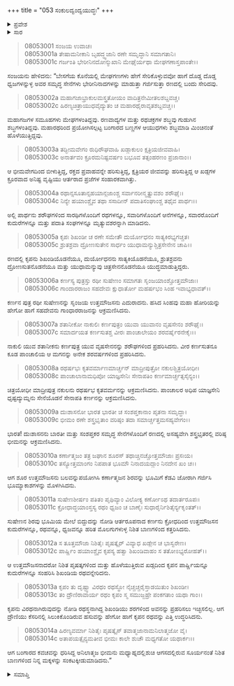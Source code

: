 +++
title = "053 ಸಂಕುಲದ್ವಂದ್ವಯುದ್ಧಃ"
+++

<details><summary>ಪ್ರವೇಶ</summary>


।।   ಓಂ ಓಂ ನಮೋ ನಾರಾಯಣಾಯ।।   ಶ್ರೀ ವೇದವ್ಯಾಸಾಯ ನಮಃ ।।

ಶ್ರೀ ಕೃಷ್ಣದ್ವೈಪಾಯನ ವೇದವ್ಯಾಸ ವಿರಚಿತ  

**ಶ್ರೀ ಮಹಾಭಾರತ**

**ಕರ್ಣ ಪರ್ವ**

**ಕರ್ಣವಧ ಪರ್ವ**

**ಅಧ್ಯಾಯ 53**

</details>

<details><summary>ಸಾರ</summary>

ಉತ್ತಮೌಜಸನಿಂದ ಕರ್ಣನ ಮಗ ಸುಷೇಣನ ವಧೆ (1-14).


</details>


> 08053001 ಸಂಜಯ ಉವಾಚ।   
08053001a ತೇಷಾಮನೀಕಾನಿ ಬೃಹದ್ಧ್ವಜಾನಿ
	ರಣೇ ಸಮೃದ್ಧಾನಿ ಸಮಾಗತಾನಿ।   
> 08053001c ಗರ್ಜಂತಿ ಭೇರೀನಿನದೋನ್ಮುಖಾನಿ
	ಮೇಘೈರ್ಯಥಾ ಮೇಘಗಣಾಸ್ತಪಾಂತೇ।।   

ಸಂಜಯನು ಹೇಳಿದನು: “ಬೇಸಗೆಯ ಕೊನೆಯಲ್ಲಿ ಮೇಘಗಣಗಳು ಹೇಗೆ ಸೇರಿಕೊಳ್ಳುವವೋ ಹಾಗೆ ದೊಡ್ಡ ದೊಡ್ಡ ಧ್ವಜಗಳನ್ನುಳ್ಳ ಅವರ ಸಮೃದ್ಧ ಸೇನೆಗಳು ಭೇರೀನಿನಾದಗಳನ್ನು ಮಾಡುತ್ತಾ ಗರ್ಜಿಸುತ್ತಾ ರಣದಲ್ಲಿ ಬಂದು ಸೇರಿದವು.

> 08053002a ಮಹಾಗಜಾಭ್ರಾಕುಲಮಸ್ತ್ರತೋಯಂ
	ವಾದಿತ್ರನೇಮೀತಲಶಬ್ದವಚ್ಚ।   
> 08053002c ಹಿರಣ್ಯಚಿತ್ರಾಯುಧವೈದ್ಯುತಂ ಚ
	ಮಹಾರಥೈರಾವೃತಶಬ್ದವಚ್ಚ।।   

ಮಹಾಗಜಗಳ ಸಮೂಹಗಳು ಮೇಘಗಳಂತಿದ್ದವು. ರಣವಾದ್ಯಗಳ ಮತ್ತು ರಥಚಕ್ರಗಳ ಶಬ್ಧವು ಗುಡುಗಿನ ಶಬ್ಧಗಳಂತಿದ್ದವು. ಮಹಾರಥರಿಂದ ಪ್ರಯೋಗಿಸಲ್ಪಟ್ಟ ಬಂಗಾರದ ಬಣ್ಣಗಳ ಆಯುಧಗಳು ಶಬ್ಧಮಾಡಿ ಮಿಂಚಿನಂತೆ ಹೊಳೆಯುತ್ತಿದ್ದವು.

> 08053003a ತದ್ಭೀಮವೇಗಂ ರುಧಿರೌಘವಾಹಿ
	ಖಡ್ಗಾಕುಲಂ ಕ್ಷತ್ರಿಯಜೀವವಾಹಿ।   
> 08053003c ಅನಾರ್ತವಂ ಕ್ರೂರಮನಿಷ್ಟವರ್ಷಂ
	ಬಭೂವ ತತ್ಸಂಹರಣಂ ಪ್ರಜಾನಾಂ।।   

ಆ ಭೀಮವೇಗದಿಂದ ಬೀಳುತ್ತಿದ್ದ, ರಕ್ತದ ಪ್ರವಾಹವನ್ನೇ ಹರಿಸುತ್ತಿದ್ದ, ಕ್ಷತ್ರಿಯರ ಜೀವವನ್ನು ಹರಿಸುತ್ತಿದ್ದ ಆ ಖಡ್ಗಗಳ ಕ್ರೂರವಾದ ಅನಿಷ್ಟ ವೃಷ್ಟಿಯು ಆರ್ತರಾದ ಪ್ರಜೆಗಳ ಸಂಹಾರಕವಾಗಿತ್ತು.

> 08053004a ರಥಾನ್ಸಸೂತಾನ್ಸಹಯಾನ್ಗಜಾಂಶ್ಚ
	ಸರ್ವಾನರೀನ್ಮೃತ್ಯುವಶಂ ಶರೌಘೈಃ।   
> 08053004c ನಿನ್ಯೇ ಹಯಾಂಶ್ಚೈವ ತಥಾ ಸಸಾದೀನ್
	ಪದಾತಿಸಂಘಾಂಶ್ಚ ತಥೈವ ಪಾರ್ಥಃ।।   

ಅಲ್ಲಿ ಪಾರ್ಥನು ಶರೌಘಗಳಿಂದ ಸಾರಥಿಗಳೊಂದಿಗೆ ರಥಗಳನ್ನೂ, ಸವಾರಿಗಳೊಂದಿಗೆ ಆನೆಗಳನ್ನೂ, ಸವಾರರೊಂದಿಗೆ ಕುದುರೆಗಳನ್ನೂ ಮತ್ತು ಪದಾತಿ ಸಂಘಗಳನ್ನೂ ಮೃತ್ಯುವಶರನ್ನಾಗಿ ಮಾಡಿದನು.

> 08053005a ಕೃಪಃ ಶಿಖಂಡೀ ಚ ರಣೇ ಸಮೇತೌ
	ದುರ್ಯೋಧನಂ ಸಾತ್ಯಕಿರಭ್ಯಗಚ್ಚತ।   
> 08053005c ಶ್ರುತಶ್ರವಾ ದ್ರೋಣಸುತೇನ ಸಾರ್ಧಂ
	ಯುಧಾಮನ್ಯುಶ್ಚಿತ್ರಸೇನೇನ ಚಾಪಿ।।   

ರಣದಲ್ಲಿ ಕೃಪನು ಶಿಖಂಡಿಯೊಡನೆಯೂ, ದುರ್ಯೋಧನನು ಸಾತ್ಯಕಿಯೊಡನೆಯೂ, ಶ್ರುತಶ್ರವನು ದ್ರೋಣಸುತನೊಡನೆಯೂ ಮತ್ತು ಯುಧಾಮನ್ಯುವು ಚಿತ್ರಸೇನನೊಡನೆಯೂ ಯುದ್ಧಮಾಡುತ್ತಿದ್ದರು.

> 08053006a ಕರ್ಣಸ್ಯ ಪುತ್ರಸ್ತು ರಥೀ ಸುಷೇಣಂ
	ಸಮಾಗತಃ ಸೃಂಜಯಾಂಶ್ಚೋತ್ತಮೌಜಾಃ।   
> 08053006c ಗಾಂದಾರರಾಜಂ ಸಹದೇವಃ ಕ್ಷುಧಾರ್ತೋ
	ಮಹರ್ಷಭಂ ಸಿಂಹ ಇವಾಭ್ಯಧಾವತ್।।   

ಕರ್ಣನ ಪುತ್ರ ರಥೀ ಸುಷೇಣನನ್ನು ಸೃಂಜಯ ಉತ್ತಮೌಜಸನು ಎದುರಾದನು. ಹಸಿದ ಸಿಂಹವು ಮಹಾ ಹೋರಿಯನ್ನು ಹೇಗೋ ಹಾಗೆ ಸಹದೇವನು ಗಾಂಧಾರರಾಜನನ್ನು ಆಕ್ರಮಣಿಸಿದನು.

> 08053007a ಶತಾನೀಕೋ ನಾಕುಲಿಃ ಕರ್ಣಪುತ್ರಂ
	ಯುವಾ ಯುವಾನಂ ವೃಷಸೇನಂ ಶರೌಘೈಃ।   
> 08053007c ಸಮಾರ್ದಯತ ಕರ್ಣಸುತಶ್ಚ ವೀರಃ
	ಪಾಂಚಾಲೇಯಂ ಶರವರ್ಷೈರನೇಕೈಃ।।   

ನಾಕುಲಿ ಯುವ ಶತಾನೀಕನು ಕರ್ಣಪುತ್ರ ಯುವ ವೃಷಸೇನನನ್ನು ಶರೌಘಗಳಿಂದ ಪ್ರಹರಿಸಿದನು. ವೀರ ಕರ್ಣಸುತನೂ ಕೂಡ ಪಾಂಚಾಲಿಯ ಆ ಮಗನನ್ನು ಅನೇಕ ಶರವರ್ಷಗಳಿಂದ ಪ್ರಹರಿಸಿದನು.

> 08053008a ರಥರ್ಷಭಃ ಕೃತವರ್ಮಾಣಮಾರ್ಚ್ಚನ್
	ಮಾದ್ರೀಪುತ್ರೋ ನಕುಲಶ್ಚಿತ್ರಯೋಧೀ।   
> 08053008c ಪಾಂಚಾಲಾನಾಮಧಿಪೋ ಯಾಜ್ಞಸೇನಿಃ
	ಸೇನಾಪತಿಂ ಕರ್ಣಮಾರ್ಚ್ಚತ್ಸಸೈನ್ಯಂ।।   

ಚಿತ್ರಯೋಧೀ ಮಾದ್ರೀಪುತ್ರ ನಕುಲನು ರಥರ್ಷಭ ಕೃತವರ್ಮನನ್ನು ಆಕ್ರಮಣಿಸಿದನು. ಪಾಂಚಾಲರ ಅಧಿಪ ಯಾಜ್ಞಸೇನಿ ಧೃಷ್ಟದ್ಯುಮ್ನನು ಸೇನೆಯೊಡನೆ ಸೇನಾಪತಿ ಕರ್ಣನನ್ನು ಆಕ್ರಮಣಿಸಿದನು.

> 08053009a ದುಃಶಾಸನೋ ಭಾರತ ಭಾರತೀ ಚ
	ಸಂಶಪ್ತಕಾನಾಂ ಪೃತನಾ ಸಮೃದ್ಧಾ।   
> 08053009c ಭೀಮಂ ರಣೇ ಶಸ್ತ್ರಭೃತಾಂ ವರಿಷ್ಠಂ
	ತದಾ ಸಮಾರ್ಚ್ಚತ್ತಮಸಹ್ಯವೇಗಂ।।   

ಭಾರತ! ದುಃಶಾಸನನು ಬಾರತೀ ಮತ್ತು ಸಂಶಪ್ತಕರ ಸಮೃದ್ಧ ಸೇನೆಗಳೊಂದಿಗೆ ರಣದಲ್ಲಿ ಅಸಹ್ಯವೇಗಿ ಶಸ್ತ್ರಭೃತರಲ್ಲಿ ವರಿಷ್ಠ ಭೀಮನನ್ನು ಆಕ್ರಮಣಿಸಿದನು.

> 08053010a ಕರ್ಣಾತ್ಮಜಂ ತತ್ರ ಜಘಾನ ಶೂರಸ್
	ತಥಾಚ್ಚಿನಚ್ಚೋತ್ತಮೌಜಾಃ ಪ್ರಸಃಯ।   
> 08053010c ತಸ್ಯೋತ್ತಮಾಂಗಂ ನಿಪಪಾತ ಭೂಮೌ
	ನಿನಾದಯದ್ಗಾಂ ನಿನದೇನ ಖಂ ಚ।।   

ಆಗ ಶೂರ ಉತ್ತಮೌಜಸನು ಬಲವನ್ನುಪಯೋಗಿಸಿ ಕರ್ಣಾತ್ಮಜನ ಶಿರವನ್ನು ಭೂಮಿಗೆ ಕೆಡವಿ ಜೋರಾಗಿ ಗರ್ಜಿಸಿ ಭೂಮ್ಯಾಕಾಶಗಳನ್ನು ಮೊಳಗಿಸಿದನು.

> 08053011a ಸುಷೇಣಶೀರ್ಷಂ ಪತಿತಂ ಪೃಥಿವ್ಯಾಂ
	ವಿಲೋಕ್ಯ ಕರ್ಣೋಽಥ ತದಾರ್ತರೂಪಃ।   
> 08053011c ಕ್ರೋಧಾದ್ಧಯಾಂಸ್ತಸ್ಯ ರಥಂ ಧ್ವಜಂ ಚ
	ಬಾಣೈಃ ಸುಧಾರೈರ್ನಿಶಿತೈರ್ನ್ಯಕೃಂತತ್।।   

ಸುಷೇಣನ ಶಿರವು ಭೂಮಿಯ ಮೇಲೆ ಬಿದ್ದುದನ್ನು ನೋಡಿ ಆರ್ತರೂಪನಾದ ಕರ್ಣನು ಕ್ರೋಧದಿಂದ ಉತ್ತಮೌಜಸನ ಕುದುರೆಗಳನ್ನೂ, ರಥವನ್ನೂ, ಧ್ವಜವನ್ನೂ ಹರಿತ ಮೊಲಗುಗಳುಳ್ಳ ನಿಶಿತ ಬಾಣಗಳಿಂದ ಕತ್ತರಿಸಿದನು.

> 08053012a ಸ ತೂತ್ತಮೌಜಾ ನಿಶಿತೈಃ ಪೃಷತ್ಕೈರ್
	ವಿವ್ಯಾಧ ಖಡ್ಗೇನ ಚ ಭಾಸ್ವರೇಣ।   
> 08053012c ಪಾರ್ಷ್ಣಿಂ ಹಯಾಂಶ್ಚೈವ ಕೃಪಸ್ಯ ಹತ್ವಾ
	ಶಿಖಂಡಿವಾಹಂ ಸ ತತೋಽಭ್ಯರೋಹತ್।।   

ಆ ಉತ್ತಮೌಜಸನಾದರೋ ನಿಶಿತ ಪೃಷತ್ಕಗಳಿಂದ ಮತ್ತು ಹೊಳೆಯುತ್ತಿರುವ ಖಡ್ಗದಿಂದ ಕೃಪನ ಪಾರ್ಷ್ಣಿಯನ್ನೂ ಕುದುರೆಗಳನ್ನೂ ಸಂಹರಿಸಿ ಶಿಖಂಡಿಯ ರಥವನ್ನೇರಿದನು.

> 08053013a ಕೃಪಂ ತು ದೃಷ್ಟ್ವಾ ವಿರಥಂ ರಥಸ್ಥೋ
	ನೈಚ್ಚಚ್ಚರೈಸ್ತಾಡಯಿತುಂ ಶಿಖಂಡೀ।   
> 08053013c ತಂ ದ್ರೌಣಿರಾವಾರ್ಯ ರಥಂ ಕೃಪಂ ಸ್ಮ
	ಸಮುಜ್ಜಹ್ರೇ ಪಂಕಗತಾಂ ಯಥಾ ಗಾಂ।।   

ಕೃಪನು ವಿರಥನಾಗಿರುವುದನ್ನು ನೋಡಿ ರಥಸ್ಥನಾಗಿದ್ದ ಶಿಖಂಡಿಯು ಶರಗಳಿಂದ ಅವನನ್ನು ಪ್ರಹರಿಸಲು ಇಚ್ಛಿಸಲಿಲ್ಲ. ಆಗ ದ್ರೌಣಿಯು ಕೆಸರಿನಲ್ಲಿ ಸಿಲುಕಿಕೊಂಡಿರುವ ಹಸುವನ್ನು ಹೇಗೋ ಹಾಗೆ ಕೃಪನ ರಥವನ್ನು ಎತ್ತಿ ಉದ್ಧರಿಸಿದನು.

> 08053014a ಹಿರಣ್ಯವರ್ಮಾ ನಿಶಿತೈಃ ಪೃಷತ್ಕೈಸ್
	ತವಾತ್ಮಜಾನಾಮನಿಲಾತ್ಮಜೋ ವೈ।   
> 08053014c ಅತಾಪಯತ್ಸೈನ್ಯಮತೀವ ಭೀಮಃ
	ಕಾಲೇ ಶುಚೌ ಮಧ್ಯಗತೋ ಯಥಾರ್ಕಃ।।  

ಆಗ ಬಂಗಾರದ ಕವಚವನ್ನು ಧರಿಸಿದ್ದ ಅನಿಲಾತ್ಮಜ ಭೀಮನು ಮಧ್ಯಾಹ್ನದಲ್ಲಿಶುಚಿ ಆಗಸದಲ್ಲಿರುವ ಸೂರ್ಯನಂತೆ ನಿಶಿತ ಬಾಣಗಳಿಂದ ನಿನ್ನ ಮಕ್ಕಳನ್ನು ಸಂಕಟಕ್ಕೀಡುಮಾಡಿದನು.”


<details><summary>ಸಮಾಪ್ತಿ</summary>


ಇತಿ ಶ್ರೀ ಮಹಾಭಾರತೇ ಕರ್ಣಪರ್ವಣಿ ಸಂಕುಲದ್ವಂದ್ವಯುದ್ಧೇ ತ್ರಿಪಂಚಾಶತ್ತಮೋಽಧ್ಯಾಯಃ।।  
ಇದು ಶ್ರೀ ಮಹಾಭಾರತದಲ್ಲಿ ಕರ್ಣಪರ್ವದಲ್ಲಿ ಸಂಕುಲದ್ವಂದ್ವಯುದ್ಧ ಎನ್ನುವ ಐವತ್ಮೂರನೇ ಅಧ್ಯಾಯವು.


</details>
